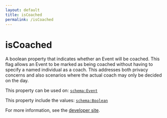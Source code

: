 ```yaml
---
layout: default
title: isCoached
permalink: /isCoached
---
```


# isCoached
A boolean property that indicates whether an Event will be coached. This flag allows an Event to be marked as being coached without having to specify a named individual as a coach. This addresses both privacy concerns and also scenarios where the actual coach may only be decided on the day.

This property can be used on: [`schema:Event`](https://schema.org/Event)

This property include the values: [`schema:Boolean`](https://schema.org/Boolean)

For more information, see the [developer site](https://developer.openactive.io/data-model/types/).